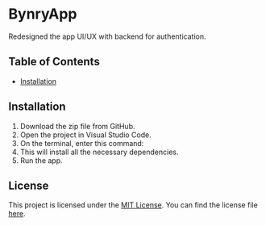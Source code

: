 # BynryApp

Redesigned the app UI/UX with backend for authentication.

## Table of Contents

- [Installation](#installation)

## Installation

1. Download the zip file from GitHub.
2. Open the project in Visual Studio Code.
3. On the terminal, enter this command: 
4. This will install all the necessary dependencies.
5. Run the app.


## License

This project is licensed under the [MIT License](LICENSE). You can find the license file [here](LICENSE).
